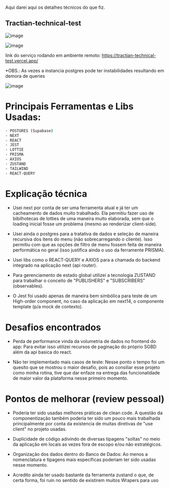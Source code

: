 Aqui darei aqui os detalhes técnicos do que fiz.

## Tractian-technical-test

![image](https://github.com/R-o-d-r-i-g-o/tractian-technical-test/assets/89111957/febbba9f-9564-4df2-a9d6-86a1081d16bb)

![image](https://github.com/R-o-d-r-i-g-o/tractian-technical-test/assets/89111957/7c41017e-0756-4941-b32f-f1c313932652)

link do serviço rodando em ambiente remoto: https://tractian-technical-test.vercel.app/

*OBS.: As vezes a instancia postgres pode ter instabilidades resultando em demora de queries

![image](https://github.com/R-o-d-r-i-g-o/tractian-technical-test/assets/89111957/1ac1288c-461d-46b7-991e-edb3e68eae92)

# Principais Ferramentas e Libs Usadas:

```bash
- POSTGRES (Supabase)
- NEXT
- REACT
- JEST
- LOTTIE
- PRISMA
- AXIOS
- ZUSTAND
- TAILWIND
- REACT-QUERY
```

# Explicação técnica

- Usei next por conta de ser uma ferramenta atual e já ter um cacheamento de dados muito trabalhado. Ela permitiu fazer uso de bibilhotecas de lotties de uma maneira muito elaborada, sem que o loading inicial fosse um problema (mesmo ao renderizar client-side).

- Usei ainda o postgres para a tratativa de dados e seleção de maneira recursiva dos itens do menu (não sobrecarregando o cliente). Isso permitiu com que as opções de filtro de menu fossem feita de maneira performática no geral (isso justifica ainda o uso da ferramente PRISMA).

- Usei libs como o REACT-QUERY e AXIOS para a chamada do backend integrado na aplicação next (api router).

- Para gerenciamento de estado global utilizei a tecnologia ZUSTAND para trabalhar o conceito de "PUBLISHERS" e "SUBSCRIBERS" (observables).

- O Jest foi usado apenas de maneira bem simbólica para teste de um High-order component, no caso da aplicação em next14, o componente template (p/a mock de contexto).

# Desafios encontrados

- Perda de performance vinda da volumetria de dados no frontend do app: Para evitar isso utilizei recursos de paginação do próprio SGBD além da api basica do react.

- Não ter implementado mais casos de teste: Nesse ponto o tempo foi um quesito que se mostrou o maior desafio, pois ao consiliar esse projeto como minha rotina, tive que dar enfaze na entrega das funcionalidade de maior valor da plataforma nesse primeiro momento.

# Pontos de melhorar (review pessoal)

- Poderia ter sido usadas melhores práticas de clean code. A questão da componentização também poderia ter sido um pouco mais trabalhada principalmente por conta da existencia de muitas diretivas de "use client" no projeto usadas.

- Duplicidade de código adivindo de diversas tipagens "soltas" no meio da aplicação em locais as vezes fora de escopo e/ou não estratégicos.

- Organização dos dados dentro do Banco de Dados: Ao menos a nomenclatura e tipagens mais específicas poderiam ter sido usadas nesse momento.

- Acredito ainda ter usado bastante da ferramenta zustand o que, de certa forma, foi ruin no sentido de existirem muitos Wrapers para uso 


